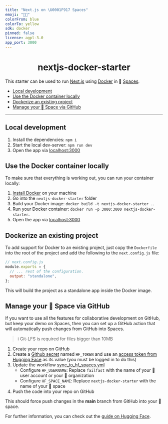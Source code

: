 ```yaml
---
title: "Next.js on \U0001F917 Spaces"
emoji: "🐳🤗"
colorFrom: blue
colorTo: yellow
sdk: docker
pinned: false
license: agpl-3.0
app_port: 3000
---
```

<h1 align="center">nextjs-docker-starter</h1>

This starter can be used to run [Next.js](https://nextjs.org/) using [Docker](https://huggingface.co/docs/hub/spaces-sdks-docker) in 🤗 [Spaces](https://huggingface.co/spaces).

<!-- toc -->

- [Local development](#local-development)
- [Use the Docker container locally](#use-the-docker-container-locally)
- [Dockerize an existing project](#dockerize-an-existing-project)
- [Manage your 🤗 Space via GitHub](#manage-your-%F0%9F%A4%97-space-via-github)

<!-- tocstop -->

---

## Local development

1. Install the dependencies: `npm i`
2. Start the local dev-server: `npm run dev`
3. Open the app via [localhost:3000](http://localhost:3000)

## Use the Docker container locally

To make sure that everything is working out, you can run your container locally:

1. [Install Docker](https://docs.docker.com/get-docker/) on your machine
2. Go into the `nextjs-docker-starter` folder
3. Build your Docker image: `docker build -t nextjs-docker-starter .`.
4. Run your Docker container: `docker run -p 3000:3000 nextjs-docker-starter`.
5. Open the app via [localhost:3000](http://localhost:3000)

## Dockerize an existing project

To add support for Docker to an existing project, just copy the `Dockerfile` into the root of the project and add the following to the `next.config.js` file:

```js
// next.config.js
module.exports = {
  // ... rest of the configuration.
  output: "standalone",
};
```

This will build the project as a standalone app inside the Docker image.

## Manage your 🤗 Space via GitHub

If you want to use all the features for collaborative development on GitHub, but keep your demo on Spaces, then you can set up a GitHub action that will automatically push changes from GitHub into Spaces.

> ℹ️ Git-LFS is required for files bigger than 10MB

1. Create your repo on GitHub
2. Create a [Github secret](https://docs.github.com/en/actions/security-guides/encrypted-secrets#creating-encrypted-secrets-for-a-repository) named `HF_TOKEN` and use an [access token from Hugging Face](https://huggingface.co/settings/tokens) as its value (you must be logged in to do this)
3. Update the workflow [sync_to_hf_spaces.yml](.github/workflows/sync_to_hf_spaces.yml)
   - Configure `HF_USERNAME`: Replace `failfast` with the name of your 🤗 user account or your 🤗 organization
   - Configure `HF_SPACE_NAME`: Replace `nextjs-docker-starter` with the name of your 🤗 space
4. Push the code into your repo on GitHub

This should force push changes in the **main** branch from GitHub into your 🤗 space.

For further information, you can check out the [guide on Hugging Face](https://huggingface.co/docs/hub/spaces-github-actions).


